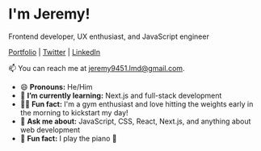 <!--
![Code Wonders](https://your-image-url.com/banner.png)
-->
# I'm Jeremy!

Frontend developer, UX enthusiast, and JavaScript engineer

[Portfolio](https://portfolio-jere-mz.vercel.app/) | [Twitter](https://twitter.com/your-twitter-handle) | [LinkedIn](https://www.linkedin.com/in/jeremy-mejia-z/)
<!--
👋 I'm currently working with my hands to make magic happen on the web. View my [Projects](https://your-projects-link.com), [Articles](https://your-articles-link.com), [Résumé](https://your-resume-link.com), [Contact Me](https://your-contact-link.com).
-->
📫 You can reach me at [jeremy9451.lmd@gmail.com](mailto:jeremy9451.lmd@gmail.com).

- 😄 **Pronouns:** He/Him
- 🌱 **I’m currently learning:** Next.js and full-stack development
- 🏋️‍♂️ **Fun fact:** I'm a gym enthusiast and love hitting the weights early in the morning to kickstart my day!
- 💬 **Ask me about:** JavaScript, CSS, React, Next.js, and anything about web development
- 🎹 **Fun fact:** I play the piano 🎹
